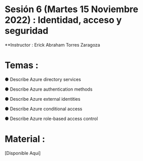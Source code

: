 # Sesión 6 (Martes 15 Noviembre 2022) : Identidad, acceso y seguridad

**Instructor : Erick Abraham Torres Zaragoza

# Temas :

● Describe Azure directory services

● Describe Azure authentication methods

● Describe Azure external identities

● Describe Azure conditional access

● Describe Azure role-based access control

# Material :

[Disponible Aqui]
